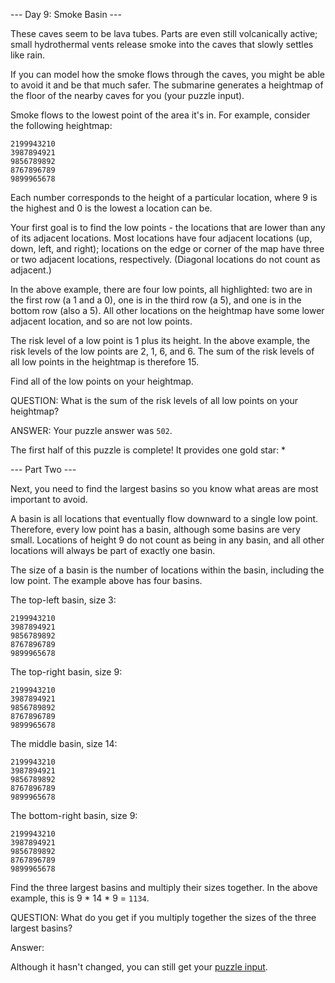 --- Day 9: Smoke Basin ---

These caves seem to be lava tubes. Parts are even still volcanically active; 
small hydrothermal vents release smoke into the caves that slowly settles like rain.

If you can model how the smoke flows through the caves, you might be able to avoid it and be that much safer. 
The submarine generates a heightmap of the floor of the nearby caves for you (your puzzle input).

Smoke flows to the lowest point of the area it's in. For example, 
consider the following heightmap:
```
2199943210
3987894921
9856789892
8767896789
9899965678
```

Each number corresponds to the height of a particular location, where 9 is the highest and 0 is the lowest a location can be.

Your first goal is to find the low points - the locations that are lower than any of its adjacent locations. 
Most locations have four adjacent locations (up, down, left, and right); 
locations on the edge or corner of the map have three or two adjacent locations, respectively. 
(Diagonal locations do not count as adjacent.)

In the above example, there are four low points, all highlighted: 
two are in the first row (a 1 and a 0), one is in the third row (a 5), 
and one is in the bottom row (also a 5). 
All other locations on the heightmap have some lower adjacent location, and so are not low points.

The risk level of a low point is 1 plus its height. 
In the above example, the risk levels of the low points are 2, 1, 6, and 6. 
The sum of the risk levels of all low points in the heightmap is therefore 15.

Find all of the low points on your heightmap. 

QUESTION: What is the sum of the risk levels of all low points on your heightmap?

ANSWER: Your puzzle answer was ```502```.

The first half of this puzzle is complete! It provides one gold star: *

--- Part Two ---

Next, you need to find the largest basins so you know what areas are most important to avoid.

A basin is all locations that eventually flow downward to a single low point. Therefore, every low point has a basin, although some basins are very small. Locations of height 9 do not count as being in any basin, and all other locations will always be part of exactly one basin.

The size of a basin is the number of locations within the basin, including the low point. The example above has four basins.

The top-left basin, size 3:
```
2199943210
3987894921
9856789892
8767896789
9899965678
```
The top-right basin, size 9:
```
2199943210
3987894921
9856789892
8767896789
9899965678
```
The middle basin, size 14:
```
2199943210
3987894921
9856789892
8767896789
9899965678
```
The bottom-right basin, size 9:
```
2199943210
3987894921
9856789892
8767896789
9899965678
```
Find the three largest basins and multiply their sizes together. In the above example, this is 9 * 14 * 9 = ```1134```.

QUESTION: What do you get if you multiply together the sizes of the three largest basins?

Answer:  

Although it hasn't changed, you can still get your [puzzle input](https://adventofcode.com/2021/day/9/input).
